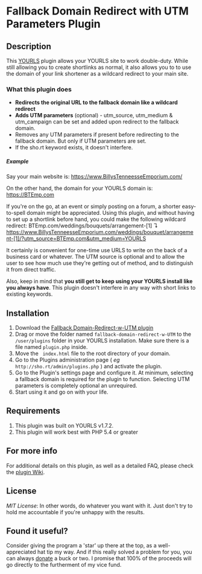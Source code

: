# Fallback Domain Redirect with UTM Parameters Plugin
Description
-----------
This [YOURLS](https://github.com/YOURLS/YOURLS#readme) plugin allows your YOURLS site to work double-duty. While still allowing you to create shortlinks as normal, it also allows you to to use the domain of your link shortener as a wildcard redirect to your main site.

###  What this plugin does
- **Redirects the original URL to the fallback domain like a wildcard redirect**
- **Adds UTM parameters** (optional) - utm_source, utm_medium & utm_campaign can be set and added upon redirect to the fallback domain.
- Removes any UTM parameters if present before redirecting to the fallback domain. But only if UTM parameters are set.
- If the sho.rt keyword exists, it doesn't interfere.

##### Example

Say your main website is: https://www.BillysTenneesseEmporium.com/

On the other hand, the domain for your YOURLS domain is: https://BTEmp.com

If you're on the go, at an event or simply posting on a forum, a shorter easy-to-spell domain might be appreciated. Using this plugin, and without having to set up a shortlink before hand, you could make the following wildcard redirect:
BTEmp.com/weddings/bouquets/arrangement-[1] ↴
https://www.BillysTenneesseEmporium.com/weddings/bouquet/arrangement-[1]/?utm_source=BTEmp.com&utm_medium=YOURLS

It certainly is convenient for one-time use URLS to write on the back of a business card or whatever. The UTM source is optional and to allow the user to see how much use they're getting out of method, and to distinguish it from direct traffic.

Also, keep in mind that **you still get to keep using your YOURLS install like you always have**. This plugin doesn't interfere in any way with short links to existing keywords.

Installation
------------
1. Download the [Fallback Domain-Redirect-w-UTM  plugin](../archive/master.zip "Fallback Domain-Redirect-w-UTM  plugin")
1. Drag or move the folder named `fallback-domain-redirect-w-UTM` to the `/user/plugins` folder in your YOURLS installation. Make sure there is a file named `plugin.php` inside.
1. Move the ` index.html` file to the root directory of your domain. 
1. Go to the Plugins administration page ( *eg* `http://sho.rt/admin/plugins.php` ) and activate the plugin.
1.  Go to the Plugin's settings page and configure it. At minimum, selecting a fallback domain is required for the plugin to function. Selecting UTM parameters is completely optional an unrequired.
1. Start using it and go on with your life.

Requirements
------------
1. This plugin was built on YOURLS v1.7.2.
2. This plugin will work best with PHP 5.4 or greater

For more info
------------
For additional details on this plugin, as well as a detailed FAQ, please check the [plugin Wiki](../wiki "plugin Wiki").

License
-------
*MIT License*: In other words, do whatever you want with it. Just don't try to hold me accountable if you're unhappy with the results.

Found it useful?
------------
Consider giving the program a 'star' up there at the top, as a well-appreciated hat tip my way. And if this really solved a problem for you, you can always [donate](https://millennialdiyer.com/donate/ "donate") a buck or two. I promise that 100% of the proceeds will go directly to the furtherment of my vice fund.
